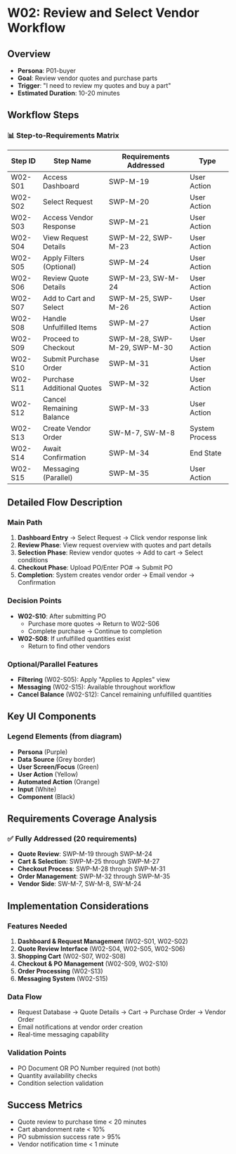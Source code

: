 # W02: Review and Select Vendor Workflow

## Overview
- **Persona**: P01-buyer
- **Goal**: Review vendor quotes and purchase parts
- **Trigger**: "I need to review my quotes and buy a part"
- **Estimated Duration**: 10-20 minutes

## Workflow Steps

### 📊 Step-to-Requirements Matrix

| Step ID | Step Name | Requirements Addressed | Type |
|---------|-----------|----------------------|------|
| W02-S01 | Access Dashboard | SWP-M-19 | User Action |
| W02-S02 | Select Request | SWP-M-20 | User Action |
| W02-S03 | Access Vendor Response | SWP-M-21 | User Action |
| W02-S04 | View Request Details | SWP-M-22, SWP-M-23 | User Action |
| W02-S05 | Apply Filters (Optional) | SWP-M-24 | User Action |
| W02-S06 | Review Quote Details | SWP-M-23, SW-M-24 | User Action |
| W02-S07 | Add to Cart and Select | SWP-M-25, SWP-M-26 | User Action |
| W02-S08 | Handle Unfulfilled Items | SWP-M-27 | User Action |
| W02-S09 | Proceed to Checkout | SWP-M-28, SWP-M-29, SWP-M-30 | User Action |
| W02-S10 | Submit Purchase Order | SWP-M-31 | User Action |
| W02-S11 | Purchase Additional Quotes | SWP-M-32 | User Action |
| W02-S12 | Cancel Remaining Balance | SWP-M-33 | User Action |
| W02-S13 | Create Vendor Order | SW-M-7, SW-M-8 | System Process |
| W02-S14 | Await Confirmation | SWP-M-34 | End State |
| W02-S15 | Messaging (Parallel) | SWP-M-35 | User Action |

## Detailed Flow Description

### Main Path
1. **Dashboard Entry** → Select Request → Click vendor response link
2. **Review Phase**: View request overview with quotes and part details
3. **Selection Phase**: Review vendor quotes → Add to cart → Select conditions
4. **Checkout Phase**: Upload PO/Enter PO# → Submit PO
5. **Completion**: System creates vendor order → Email vendor → Confirmation

### Decision Points
- **W02-S10**: After submitting PO
  - Purchase more quotes → Return to W02-S06
  - Complete purchase → Continue to completion
- **W02-S08**: If unfulfilled quantities exist
  - Return to find other vendors

### Optional/Parallel Features
- **Filtering** (W02-S05): Apply "Applies to Apples" view
- **Messaging** (W02-S15): Available throughout workflow
- **Cancel Balance** (W02-S12): Cancel remaining unfulfilled quantities

## Key UI Components

### Legend Elements (from diagram)
- **Persona** (Purple)
- **Data Source** (Grey border)
- **User Screen/Focus** (Green)
- **User Action** (Yellow)
- **Automated Action** (Orange)
- **Input** (White)
- **Component** (Black)

## Requirements Coverage Analysis

### ✅ Fully Addressed (20 requirements)
- **Quote Review**: SWP-M-19 through SWP-M-24
- **Cart & Selection**: SWP-M-25 through SWP-M-27
- **Checkout Process**: SWP-M-28 through SWP-M-31
- **Order Management**: SWP-M-32 through SWP-M-35
- **Vendor Side**: SW-M-7, SW-M-8, SW-M-24

## Implementation Considerations

### Features Needed
1. **Dashboard & Request Management** (W02-S01, W02-S02)
2. **Quote Review Interface** (W02-S04, W02-S05, W02-S06)
3. **Shopping Cart** (W02-S07, W02-S08)
4. **Checkout & PO Management** (W02-S09, W02-S10)
5. **Order Processing** (W02-S13)
6. **Messaging System** (W02-S15)

### Data Flow
- Request Database → Quote Details → Cart → Purchase Order → Vendor Order
- Email notifications at vendor order creation
- Real-time messaging capability

### Validation Points
- PO Document OR PO Number required (not both)
- Quantity availability checks
- Condition selection validation

## Success Metrics
- Quote review to purchase time < 20 minutes
- Cart abandonment rate < 10%
- PO submission success rate > 95%
- Vendor notification time < 1 minute